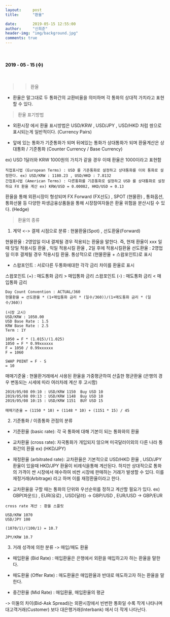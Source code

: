 ```yaml
---
layout:     post
title:      "환율"

date:       2019-05-15 12:55:00
author:     "신희준"
header-img: "img/background.jpg"
comments: true
---
```


<head>
 <meta property="og:type" content="FX">
 <meta property="og:title" content="FX">
 <meta property="og:description" content="FX">
 <meta property="og:url" content="http://shj7242.github.io/2018/08/03/FX/">

 <meta name="twitter:card" content="FX">
  <meta name="twitter:title" content="FX">
  <meta name="twitter:description" content="FX">
  <meta name="FACEBOOK:domain" content="http://shj7242.github.io/2018/08/03/FX/">
  <meta name="facebook:card" content="FX">
   <meta name="facebook:title" content="FX">
   <meta name="facebook:description" content="FX">
   <meta name="facebook:domain" content="http://shj7242.github.io/2019/08/03/FX/">


 </head>

<br>
<H4 style ="font-weight:bold; color:black;"> </H4>

<H4 style ="font-weight:bold; color : black">2019 - 05 - 15 (수)</H4>
<br>

>> 환율

* 환율은 말그대로 두 통화간의 교환비율을 의미하며 각 통화의 상대적 가치라고 표현할 수 있다.

> 환율 표기방법 

* 외환시장 에서 환율 표시방법은 USD/KRW , USD/JPY , USD/HKD 처럼 쌍으로 표시되는게 일반적이다. (Currency Pairs)

* 앞에 있는 통화가 기준통화가 되며 뒤에있는 통화가 상대통화가 되며 환율계산은  상대통화 / 기준통화 (Counter Currency / Base Currency) 

ex) USD 1달러와 KRW 1000원의 가치가 같을 경우 이때 환율은 1000이라고 표현함

~~~
직접표시법 (European Terms) : USD 를 기준통화로 설정하고 상대통화를 이외 통화로 설정한다. ex) USD/KRW : 1180.23 , USD/HKD : 7.8132
간접표시법 (American Terms) : 다른통화를 기준통화로 설정하고 USD 를 상대통화로 설정하요 FX 환율 계산 ex) KRW/USD = 0.00082, HKD/USD = 0.13
~~~

환율을 통해 외환시장이 형성되며 FX Forward (FX선도) , SPOT (현물환) , 통화옵션, 통화선물 등 다양한 파생금융상품들을 통해 시장참여자들은 환율 위험을 분산시킬 수 있다. (Hedge)


> 환율의 종류


1. 계약 <-> 결제 시점으로 분류 : 현물환율(Spot) , 선도환율(Forward) 

현물환율 : 2영업일 이내 결제될 경우 적용되는 환율을 말한다. 즉, 현재 환율이 xxx 일때 당일 적용시킬 환율 , 익일 적용시킬 환율 , 2일 후에 적용시킬환율
선도환율 : 2영업일 이후 결제될 경우 적용시킬 환율. 통상적으로 (현물환율 + 스왑포인트)로 표시

* 스왑포인트 : 서로다른 두통화에대한 각각 금리 차이를 환율로 표시

스왑포인트 (+) : 매도통화 금리 > 매입통화 금리
스왑포인트 (-) : 매도통화 금리 < 매입통화 금리

~~~
Day Count Convention : ACTUAL/360
현물환율 = 선도환율 * (1+매입통화 금리 * (일수/360))/(1+매도통화 금리 * (일수/360))

(시장 고시)
USD/KRW : 1050.00
USD Base Rate : 1.5
KRW Base Rate : 2.5
Term : 1Y

1050 = F * (1.015)/(1.025)
1050 = F * 0.99xxxxxx
F = 1050 / 0.99xxxxxx
F = 1060

SWAP POINT = F - S 
= 10
~~~

매매기준율 : 현물환거래에서 사용된 환율을 가중평균하여 산출한 평균환율 (은행의 경우 변동되는 시세에 따라 여러차례 계산 후 고시함)

~~~
2019/05/08 09:10 : USD/KRW 1150  Buy USD 10
2019/05/08 09:13 : USD/KRW 1148  Buy USD 10
2019/05/08 10:15 : USD/KRW 1151  BUY USD 15

매매기준율 = (1150 * 10) + (1148 * 10) + (1151 * 15) / 45
~~~

2. 기준통화 / 이종통화 관점의 분류

* 기준환율 (basic rate): 각 국 통화에 대해 기본이 되는 통화와의 환율
* 교차환율 (cross rate): 자국통화가 개입되지 않으며 미국달러이외의 다른 나라 통화간의 환율 ex) (HKD/JPY) 
* 재정환율 (arbitrated rate): 교차환율은 기본적으로 USD/HKD 환율 , USD/JPY 환율이 있을때 HKD/JPY 환율이 비례식을통해 계산된다. 하지만 상대적으로 통화의 가격이 싼 시장에서 매수하여 비싼 시장에 판매하는 거래가 발생할 수 있다. 이를 재정거래(Arbitrage) 라고 하며 이를 재정환율이라고 한다.

* 교차환율을 구할 때는 통화의 단위와 우선순위를 정하고 계산할 필요가 있다. ex) GBP(파운드) , EUR(유로) , USD(달러) -> GBP/USD , EUR/USD -> GBP/EUR

~~~
cross rate 계산 : 환율 스플릿

USD/KRW 1070
USD/JPY 100

(1070/1)/(100/1) = 10.7

JPY/KRW 10.7

~~~

3. 거래 성격에 의한 분류 -> 매입/매도 환율

* 매입환율 (Bid Rate) : 매입환율은 은행에서 외환을 매입하고자 하는 환율을 말한다.    

* 매도환율 (Offer Rate) : 매도환율은 매입환율과 반대로 매도하고자 하는 환율을 말한다.

* 중간환율 (Mid Rate) : 매입환율, 매입환율의 평균

-> 이둘의 차이(Bid-Ask Spread)는 외환시장에서 빈번한 통화일 수록 작게 나타나며 대고객거래(Customer) 보다 대은행거래(Interbank) 에서 더 작게 나타난다.





